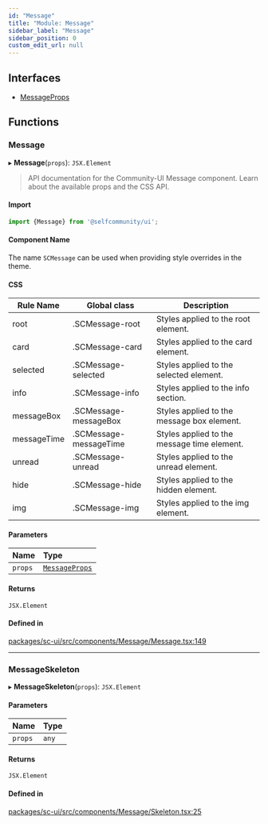 ```yaml
---
id: "Message"
title: "Module: Message"
sidebar_label: "Message"
sidebar_position: 0
custom_edit_url: null
---
```


## Interfaces

- [MessageProps](../interfaces/Message.MessageProps.md)

## Functions

### Message

▸ **Message**(`props`): `JSX.Element`

> API documentation for the Community-UI Message component. Learn about the available props and the CSS API.

#### Import

```jsx
import {Message} from '@selfcommunity/ui';
```

#### Component Name

The name `SCMessage` can be used when providing style overrides in the theme.

#### CSS

|Rule Name|Global class|Description|
|---|---|---|
|root|.SCMessage-root|Styles applied to the root element.|
|card|.SCMessage-card|Styles applied to the card element.|
|selected|.SCMessage-selected|Styles applied to the selected element.|
|info|.SCMessage-info|Styles applied to the info section.|
|messageBox|.SCMessage-messageBox|Styles applied to the message box element.|
|messageTime|.SCMessage-messageTime|Styles applied to the message time element.|
|unread|.SCMessage-unread|Styles applied to the unread element.|
|hide|.SCMessage-hide|Styles applied to the hidden element.|
|img|.SCMessage-img|Styles applied to the img element.|

#### Parameters

| Name | Type |
| :------ | :------ |
| `props` | [`MessageProps`](../interfaces/Message.MessageProps.md) |

#### Returns

`JSX.Element`

#### Defined in

[packages/sc-ui/src/components/Message/Message.tsx:149](https://github.com/selfcommunity/community-ui/blob/1eb776a/packages/sc-ui/src/components/Message/Message.tsx#L149)

___

### MessageSkeleton

▸ **MessageSkeleton**(`props`): `JSX.Element`

#### Parameters

| Name | Type |
| :------ | :------ |
| `props` | `any` |

#### Returns

`JSX.Element`

#### Defined in

[packages/sc-ui/src/components/Message/Skeleton.tsx:25](https://github.com/selfcommunity/community-ui/blob/1eb776a/packages/sc-ui/src/components/Message/Skeleton.tsx#L25)
